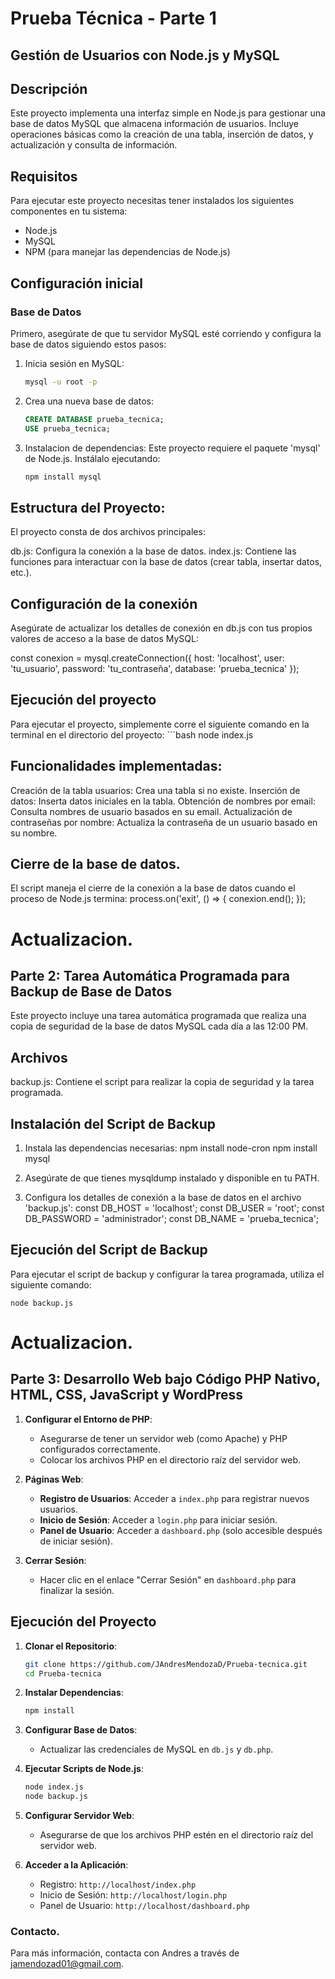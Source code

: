 # Prueba Técnica - Parte 1
## Gestión de Usuarios con Node.js y MySQL

## Descripción
Este proyecto implementa una interfaz simple en Node.js para gestionar una base de datos MySQL que almacena información de usuarios. Incluye operaciones básicas como la creación de una tabla, inserción de datos, y actualización y consulta de información.

## Requisitos

Para ejecutar este proyecto necesitas tener instalados los siguientes componentes en tu sistema:
- Node.js
- MySQL
- NPM (para manejar las dependencias de Node.js)

## Configuración inicial

### Base de Datos

Primero, asegúrate de que tu servidor MySQL esté corriendo y configura la base de datos siguiendo estos pasos:

1. Inicia sesión en MySQL:
   ```bash
   mysql -u root -p

2. Crea una nueva base de datos:
   ```sql
   CREATE DATABASE prueba_tecnica;
   USE prueba_tecnica;

3. Instalacion de dependencias:
    Este proyecto requiere el paquete 'mysql' de Node.js. Instálalo ejecutando:
    ```bash
    npm install mysql

## Estructura del Proyecto:

El proyecto consta de dos archivos principales:

db.js: Configura la conexión a la base de datos.
index.js: Contiene las funciones para interactuar con la base de datos (crear tabla, insertar datos, etc.).

## Configuración de la conexión

Asegúrate de actualizar los detalles de conexión en db.js con tus propios valores de acceso a la base de datos MySQL:

const conexion = mysql.createConnection({
    host: 'localhost',
    user: 'tu_usuario',
    password: 'tu_contraseña',
    database: 'prueba_tecnica'
});

## Ejecución del proyecto
Para ejecutar el proyecto, simplemente corre el siguiente comando en la terminal en el directorio del proyecto:
    ```bash
    node index.js

## Funcionalidades implementadas:
Creación de la tabla usuarios: Crea una tabla si no existe.
Inserción de datos: Inserta datos iniciales en la tabla.
Obtención de nombres por email: Consulta nombres de usuario basados en su email.
Actualización de contraseñas por nombre: Actualiza la contraseña de un usuario basado en su nombre.

## Cierre de la base de datos.
El script maneja el cierre de la conexión a la base de datos cuando el proceso de Node.js termina:
    process.on('exit', () => {
    conexion.end();
});
# Actualizacion.
## Parte 2: Tarea Automática Programada para Backup de Base de Datos
Este proyecto incluye una tarea automática programada que realiza una copia de seguridad de la base de datos MySQL cada día a las 12:00 PM.

## Archivos
backup.js: Contiene el script para realizar la copia de seguridad y la tarea programada.

## Instalación del Script de Backup
1. Instala las dependencias necesarias:
    npm install node-cron
    npm install mysql

2. Asegúrate de que tienes mysqldump instalado y disponible en tu PATH.

3. Configura los detalles de conexión a la base de datos en el archivo 'backup.js':
    const DB_HOST = 'localhost';
    const DB_USER = 'root';
    const DB_PASSWORD = 'administrador';
    const DB_NAME = 'prueba_tecnica';

## Ejecución del Script de Backup
Para ejecutar el script de backup y configurar la tarea programada, utiliza el siguiente comando:

    node backup.js

# Actualizacion.

## Parte 3: Desarrollo Web bajo Código PHP Nativo, HTML, CSS, JavaScript y WordPress

1. **Configurar el Entorno de PHP**:
    - Asegurarse de tener un servidor web (como Apache) y PHP configurados correctamente.
    - Colocar los archivos PHP en el directorio raíz del servidor web.

2. **Páginas Web**:
    - **Registro de Usuarios**: Acceder a `index.php` para registrar nuevos usuarios.
    - **Inicio de Sesión**: Acceder a `login.php` para iniciar sesión.
    - **Panel de Usuario**: Acceder a `dashboard.php` (solo accesible después de iniciar sesión).

3. **Cerrar Sesión**:
    - Hacer clic en el enlace "Cerrar Sesión" en `dashboard.php` para finalizar la sesión.

## Ejecución del Proyecto

1. **Clonar el Repositorio**:
    ```sh
    git clone https://github.com/JAndresMendozaD/Prueba-tecnica.git
    cd Prueba-tecnica
    ```

2. **Instalar Dependencias**:
    ```sh
    npm install
    ```

3. **Configurar Base de Datos**:
    - Actualizar las credenciales de MySQL en `db.js` y `db.php`.

4. **Ejecutar Scripts de Node.js**:
    ```sh
    node index.js
    node backup.js
    ```

5. **Configurar Servidor Web**:
    - Asegurarse de que los archivos PHP estén en el directorio raíz del servidor web.

6. **Acceder a la Aplicación**:
    - Registro: `http://localhost/index.php`
    - Inicio de Sesión: `http://localhost/login.php`
    - Panel de Usuario: `http://localhost/dashboard.php`


### Contacto.
Para más información, contacta con Andres a través de jamendozad01@gmail.com.
